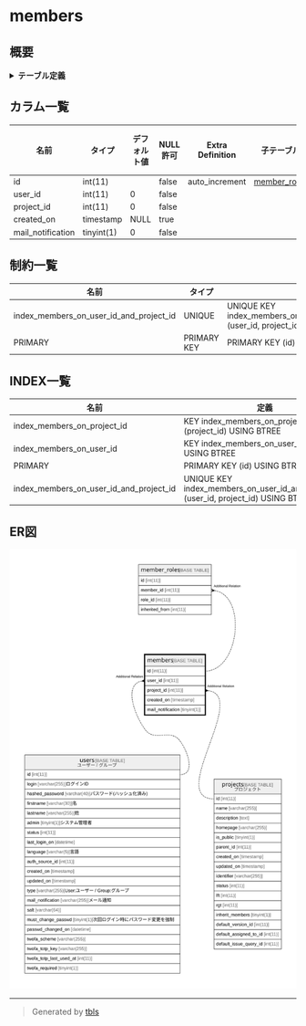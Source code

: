 # members

## 概要

<details>
<summary><strong>テーブル定義</strong></summary>

```sql
CREATE TABLE `members` (
  `id` int(11) NOT NULL AUTO_INCREMENT,
  `user_id` int(11) NOT NULL DEFAULT 0,
  `project_id` int(11) NOT NULL DEFAULT 0,
  `created_on` timestamp NULL DEFAULT NULL,
  `mail_notification` tinyint(1) NOT NULL DEFAULT 0,
  PRIMARY KEY (`id`),
  UNIQUE KEY `index_members_on_user_id_and_project_id` (`user_id`,`project_id`),
  KEY `index_members_on_user_id` (`user_id`),
  KEY `index_members_on_project_id` (`project_id`)
) ENGINE=InnoDB AUTO_INCREMENT=[Redacted by tbls] DEFAULT CHARSET=utf8mb4
```

</details>

## カラム一覧

| 名前                | タイプ        | デフォルト値       | NULL許可   | Extra Definition | 子テーブル                           | 親テーブル                   | コメント     |
| ----------------- | ---------- | ------------ | -------- | ---------------- | ------------------------------- | ----------------------- | -------- |
| id                | int(11)    |              | false    | auto_increment   | [member_roles](member_roles.md) |                         |          |
| user_id           | int(11)    | 0            | false    |                  |                                 | [users](users.md)       |          |
| project_id        | int(11)    | 0            | false    |                  |                                 | [projects](projects.md) |          |
| created_on        | timestamp  | NULL         | true     |                  |                                 |                         |          |
| mail_notification | tinyint(1) | 0            | false    |                  |                                 |                         |          |

## 制約一覧

| 名前                                      | タイプ         | 定義                                                                       |
| --------------------------------------- | ----------- | ------------------------------------------------------------------------ |
| index_members_on_user_id_and_project_id | UNIQUE      | UNIQUE KEY index_members_on_user_id_and_project_id (user_id, project_id) |
| PRIMARY                                 | PRIMARY KEY | PRIMARY KEY (id)                                                         |

## INDEX一覧

| 名前                                      | 定義                                                                                   |
| --------------------------------------- | ------------------------------------------------------------------------------------ |
| index_members_on_project_id             | KEY index_members_on_project_id (project_id) USING BTREE                             |
| index_members_on_user_id                | KEY index_members_on_user_id (user_id) USING BTREE                                   |
| PRIMARY                                 | PRIMARY KEY (id) USING BTREE                                                         |
| index_members_on_user_id_and_project_id | UNIQUE KEY index_members_on_user_id_and_project_id (user_id, project_id) USING BTREE |

## ER図

![er](members.svg)

---

> Generated by [tbls](https://github.com/k1LoW/tbls)
